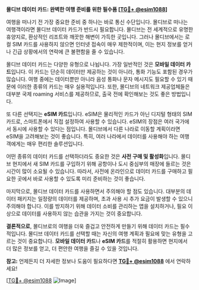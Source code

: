 **몰디브 데이터 카드: 완벽한 여행 준비를 위한 필수품 [[TG💪+ @esim1088](https://t.me/s/esim1088)]**

여행을 떠나기 전 가장 중요한 준비 중 하나는 바로 통신 수단입니다. 몰디브로 떠나는 여행객이라면 몰디브 데이터 카드가 반드시 필요합니다. 몰디브는 전 세계적으로 유명한 휴양지로, 환상적인 리조트와 깨끗한 해변이 가득한 곳입니다. 그러나 몰디브에서는 로컬 SIM 카드를 사용하지 않으면 인터넷 접속이 매우 제한적이며, 이는 현지 정보를 얻거나 긴급 상황에서의 연락에 큰 불편함을 줄 수 있습니다.

몰디브 데이터 카드는 다양한 유형으로 나뉩니다. 가장 일반적인 것은 **모바일 데이터 카드**입니다. 이 카드는 단순히 데이터만 제공하는 것이 아니라, 통화 기능도 포함된 경우가 많습니다. 여행 중에는 데이터뿐만 아니라 음성 통화나 문자 메시지도 필요할 수 있기 때문에 이러한 종류의 카드는 매우 실용적입니다. 또한, 몰디브의 네트워크 제공업체들은 대부분 국제 roaming 서비스를 제공하므로, 출국 전에 확인해보는 것도 좋은 방법입니다.

또 다른 선택지는 **eSIM 카드**입니다. eSIM은 물리적인 카드가 아닌 디지털 형태의 SIM 카드로, 스마트폰에서 직접 설정하여 사용할 수 있습니다. eSIM의 장점은 여러 국가에서 동시에 사용할 수 있다는 점입니다. 몰디브에서 다른 나라로 이동할 계획이라면 eSIM을 고려해보는 것이 좋습니다. 특히, 여러 나라에서 데이터를 사용해야 하는 여행객에게는 매우 편리한 솔루션입니다.

어떤 종류의 데이터 카드를 선택하더라도 중요한 것은 **사전 구매 및 활성화**입니다. 몰디브 현지에서 새 SIM 카드를 구입하기 위해 공항이나 도시 중심부의 매장에 들르는 것은 시간이 많이 소요될 수 있습니다. 따라서, 사전에 온라인으로 데이터 카드를 구매하고 필요한 곳에서 바로 사용할 수 있도록 미리 준비하는 것이 좋습니다.

마지막으로, 몰디브 데이터 카드를 사용하면서 주의해야 할 점도 있습니다. 대부분의 데이터 패키지는 일정량의 데이터를 제공하며, 초과 사용 시 추가 요금이 발생할 수 있으니 주의해야 합니다. 이를 방지하기 위해 데이터 소비를 관리하는 앱을 설치하거나, 필요 이상으로 데이터를 사용하지 않는 습관을 가지는 것이 중요합니다.

**결론적으로**, 몰디브로의 여행을 더욱 즐겁고 안전하게 만들기 위해 데이터 카드는 필수적입니다. 몰디브 데이터 카드를 선택할 때는 자신의 여행 계획과 필요에 맞는 유형을 고르는 것이 중요합니다. **모바일 데이터 카드**나 **eSIM 카드**를 적절히 활용하면 현지에서 더 많은 정보를 얻고, 더 편안한 여행을 즐길 수 있을 것입니다.

**참고:** 언제든지 더 자세한 정보나 도움이 필요하다면 **[TG💪+ @esim1088](https://t.me/s/esim1088)** 에서 연락하세요!

[[TG💪+ @esim1088](https://t.me/s/esim1088) ![Image](https://i.postimg.cc/Y0z9fWf4/image.png)]
